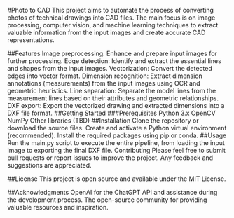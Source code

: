 #Photo to CAD
This project aims to automate the process of converting photos of technical drawings into CAD files. The main focus is on image processing, computer vision, and machine learning techniques to extract valuable information from the input images and create accurate CAD representations.

##Features
Image preprocessing: Enhance and prepare input images for further processing.
Edge detection: Identify and extract the essential lines and shapes from the input images.
Vectorization: Convert the detected edges into vector format.
Dimension recognition: Extract dimension annotations (measurements) from the input images using OCR and geometric heuristics.
Line separation: Separate the model lines from the measurement lines based on their attributes and geometric relationships.
DXF export: Export the vectorized drawing and extracted dimensions into a DXF file format.
##Getting Started
###Prerequisites
Python 3.x
OpenCV
NumPy
Other libraries (TBD)
##Installation
Clone the repository or download the source files.
Create and activate a Python virtual environment (recommended).
Install the required packages using pip or conda.
##Usage
Run the main.py script to execute the entire pipeline, from loading the input image to exporting the final DXF file.
Contributing
Please feel free to submit pull requests or report issues to improve the project. Any feedback and suggestions are appreciated.

##License
This project is open source and available under the MIT License.

##Acknowledgments
OpenAI for the ChatGPT API and assistance during the development process.
The open-source community for providing valuable resources and inspiration.